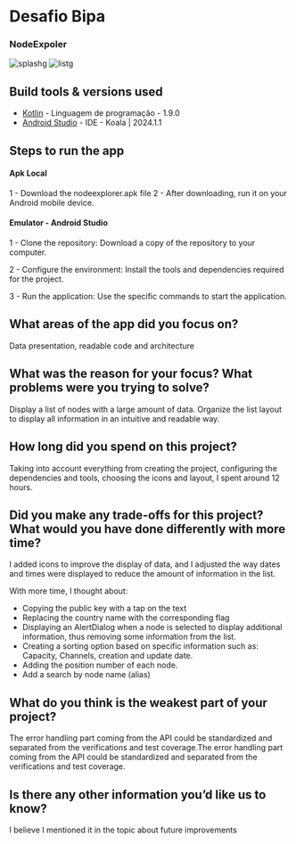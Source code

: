 # Desafio Bipa

### NodeExpoler
![splashg](https://github.com/user-attachments/assets/bb6e16a0-6016-4a78-8c41-1d89276d497c)
![listg](https://github.com/user-attachments/assets/96b4be6b-5afd-4f57-88d0-b4b92cb68862)

## Build tools & versions used
- [Kotlin] - Linguagem de programação - 1.9.0
- [Android Studio] - IDE -  Koala | 2024.1.1

## Steps to run the app

#### Apk Local
1 - Download the nodeexplorer.apk file
2 - After downloading, run it on your Android mobile device.

#### Emulator - Android Studio
1 - Clone the repository: Download a copy of the repository to your computer.

2 - Configure the environment: Install the tools and dependencies required for the project.

3 - Run the application: Use the specific commands to start the application.

## What areas of the app did you focus on?
Data presentation, readable code and architecture

## What was the reason for your focus? What problems were you trying to solve?
Display a list of nodes with a large amount of data.
Organize the list layout to display all information in an intuitive and readable way.

## How long did you spend on this project?
Taking into account everything from creating the project, configuring the dependencies and tools, choosing the icons and layout, I spent around 12 hours.

## Did you make any trade-offs for this project? What would you have done differently with more time?
I added icons to improve the display of data, and I adjusted the way dates and times were displayed to reduce the amount of information in the list.

With more time, I thought about:
- Copying the public key with a tap on the text
- Replacing the country name with the corresponding flag
- Displaying an AlertDialog when a node is selected to display additional information, thus removing some information from the list.
- Creating a sorting option based on specific information such as: Capacity, Channels, creation and update date.
- Adding the position number of each node.
- Add a search by node name (alias)

## What do you think is the weakest part of your project?
The error handling part coming from the API could be standardized and separated from the verifications and test coverage.The error handling part coming from the API could be standardized and separated from the verifications and test coverage.

## Is there any other information you’d like us to know?
I believe I mentioned it in the topic about future improvements



[//]: # (These are reference links used in the body of this note and get stripped out when the markdown processor does its job. There is no need to format nicely because it shouldn't be seen. Thanks SO - http://stackoverflow.com/questions/4823468/store-comments-in-markdown-syntax)

   [Kotlin]: <https://kotlinlang.org/>
   [Android Studio]: <https://developer.android.com/studio?gad_source=1&gclid=EAIaIQobChMI2874iZnrhQMVrjKtBh1EDw37EAAYASAAEgJ7mPD_BwE&gclsrc=aw.ds&hl=pt-br>
